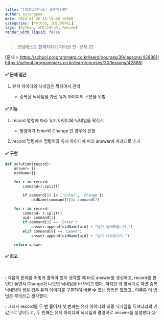 ```yaml
---
title: "[프로그래머스] 오픈채팅방"
author: sujungeee
date: 2024-01-26 15:15:00 +0800
categories: [Python, 프로그래머스]
tags: [Python, 프로그래머스, Review]
render_with_liquid: false
---
```




> 코딩테스트 합격자되기 파이썬 편- 문제 22

[문제 >   https://school.programmers.co.kr/learn/courses/30/lessons/42888]( https://school.programmers.co.kr/learn/courses/30/lessons/42888)



#### ✅ 문제 접근

1. 유저 아이디와 닉네임은 짝지어서 관리

   - 중복된 닉네임을 가진 유저 아이디의 구분을 위함




#### ✅ 기능

1. record 명령에 따라 유저 아이디와 닉네임을 짝짓기
   - 명령어가 Enter와 Change 인 경우에 진행



2. record 명령에서 명령어와 유저 아이디에 따라 answer에 차례대로 추가



#### ✅ 구현

```python
def solution(record):
    answer= []
    uidName={}

    for r in record:
        command=r.split()

        if command[0] in ['Enter', 'Change']:
            uidName[command[1]]= command[2]

    for r in record:
        command= r.split()
        uid= command[1]
        if command[0] == 'Enter':
            answer.append(uidName[uid] + "님이 들어왔습니다.")
        elif command[0] == 'Leave':
            answer.append(uidName[uid] + "님이 나갔습니다.")

    return answer
```



#### ✅ 회고

​	

: 처음에 문제를 어떻게 풀어야 할까 생각할 때 바로 answer를 생성하고, record를 한 번만 돌면서 Change가 나오면 닉네임을 바꾸려고 했다. 하지만 이 방식대로 하면 중복 닉네임이 생길 경우 유저 아이디를 구분하여 바꿀 수 있는 방법은 없었고.. 아무튼 이 방법은 무리라고 생각했다. 

: 그래서 record를 두 번 훑어서 첫 번째는 유저 아이디와 최종 닉네임을 딕셔너리의 키, 값으로 넣어두고, 두 번째는 유저 아이디의 닉네임과 명령어로 answer를 생성했다.😝 
